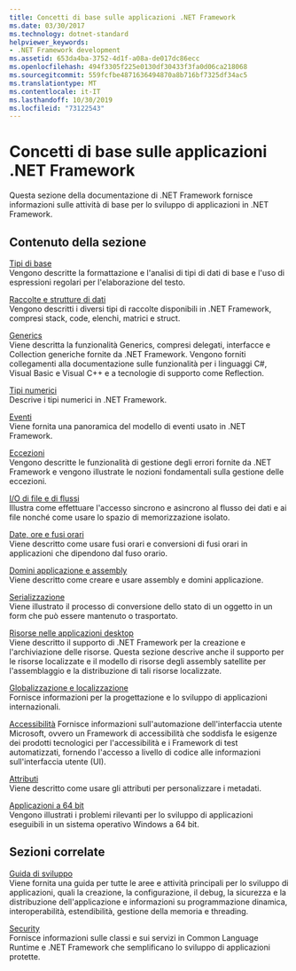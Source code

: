 ```yaml
---
title: Concetti di base sulle applicazioni .NET Framework
ms.date: 03/30/2017
ms.technology: dotnet-standard
helpviewer_keywords:
- .NET Framework development
ms.assetid: 653da4ba-3752-4d1f-a08a-de017dc86ecc
ms.openlocfilehash: 494f3305f225e0130df30433f3fa0d06ca218068
ms.sourcegitcommit: 559fcfbe4871636494870a8b716bf7325df34ac5
ms.translationtype: MT
ms.contentlocale: it-IT
ms.lasthandoff: 10/30/2019
ms.locfileid: "73122543"
---
```

# <a name="net-framework-application-essentials"></a>Concetti di base sulle applicazioni .NET Framework
Questa sezione della documentazione di .NET Framework fornisce informazioni sulle attività di base per lo sviluppo di applicazioni in .NET Framework.  
  
## <a name="in-this-section"></a>Contenuto della sezione  
 [Tipi di base](../../docs/standard/base-types/index.md)  
 Vengono descritte la formattazione e l'analisi di tipi di dati di base e l'uso di espressioni regolari per l'elaborazione del testo.  
  
 [Raccolte e strutture di dati](../../docs/standard/collections/index.md)  
 Vengono descritti i diversi tipi di raccolte disponibili in .NET Framework, compresi stack, code, elenchi, matrici e struct.  
  
 [Generics](../../docs/standard/generics/index.md)  
 Viene descritta la funzionalità Generics, compresi delegati, interfacce e Collection generiche fornite da .NET Framework. Vengono forniti collegamenti alla documentazione sulle funzionalità per i linguaggi C#, Visual Basic e Visual C++ e a tecnologie di supporto come Reflection.  
  
 [Tipi numerici](../../docs/standard/numerics.md)  
 Descrive i tipi numerici in .NET Framework.  
  
 [Eventi](../../docs/standard/events/index.md)  
 Viene fornita una panoramica del modello di eventi usato in .NET Framework.  
  
 [Eccezioni](../../docs/standard/exceptions/index.md)  
 Vengono descritte le funzionalità di gestione degli errori fornite da .NET Framework e vengono illustrate le nozioni fondamentali sulla gestione delle eccezioni.  
  
 [I/O di file e di flussi](../../docs/standard/io/index.md)  
 Illustra come effettuare l'accesso sincrono e asincrono al flusso dei dati e ai file nonché come usare lo spazio di memorizzazione isolato.  
  
 [Date, ore e fusi orari](../../docs/standard/datetime/index.md)  
 Viene descritto come usare fusi orari e conversioni di fusi orari in applicazioni che dipendono dal fuso orario.  
  
 [Domini applicazione e assembly](../../docs/framework/app-domains/index.md)  
 Viene descritto come creare e usare assembly e domini applicazione.  
  
 [Serializzazione](../../docs/standard/serialization/index.md)  
 Viene illustrato il processo di conversione dello stato di un oggetto in un form che può essere mantenuto o trasportato.  
  
 [Risorse nelle applicazioni desktop](../../docs/framework/resources/index.md)  
 Viene descritto il supporto di .NET Framework per la creazione e l'archiviazione delle risorse. Questa sezione descrive anche il supporto per le risorse localizzate e il modello di risorse degli assembly satellite per l'assemblaggio e la distribuzione di tali risorse localizzate.  
  
 [Globalizzazione e localizzazione](../../docs/standard/globalization-localization/index.md)  
 Fornisce informazioni per la progettazione e lo sviluppo di applicazioni internazionali.  
  
 [Accessibilità](../../docs/framework/ui-automation/index.md) Fornisce informazioni sull'automazione dell'interfaccia utente Microsoft, ovvero un Framework di accessibilità che soddisfa le esigenze dei prodotti tecnologici per l'accessibilità e i Framework di test automatizzati, fornendo l'accesso a livello di codice alle informazioni sull'interfaccia utente (UI).  
  
 [Attributi](../../docs/standard/attributes/index.md)  
 Viene descritto come usare gli attributi per personalizzare i metadati.  
  
 [Applicazioni a 64 bit](../../docs/framework/64-bit-apps.md)  
 Vengono illustrati i problemi rilevanti per lo sviluppo di applicazioni eseguibili in un sistema operativo Windows a 64 bit.  
  
## <a name="related-sections"></a>Sezioni correlate  
 [Guida di sviluppo](../../docs/framework/development-guide.md)  
 Viene fornita una guida per tutte le aree e attività principali per lo sviluppo di applicazioni, quali la creazione, la configurazione, il debug, la sicurezza e la distribuzione dell'applicazione e informazioni su programmazione dinamica, interoperabilità, estendibilità, gestione della memoria e threading.  
  
 [Security](../../docs/standard/security/index.md)  
 Fornisce informazioni sulle classi e sui servizi in Common Language Runtime e .NET Framework che semplificano lo sviluppo di applicazioni protette.
